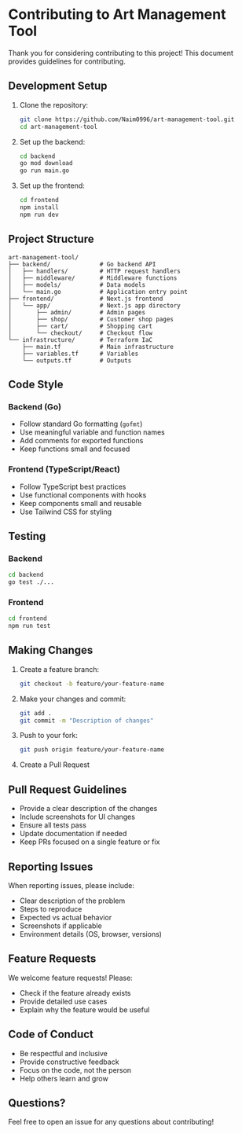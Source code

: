 # Contributing to Art Management Tool

Thank you for considering contributing to this project! This document provides guidelines for contributing.

## Development Setup

1. Clone the repository:
   ```bash
   git clone https://github.com/Naim0996/art-management-tool.git
   cd art-management-tool
   ```

2. Set up the backend:
   ```bash
   cd backend
   go mod download
   go run main.go
   ```

3. Set up the frontend:
   ```bash
   cd frontend
   npm install
   npm run dev
   ```

## Project Structure

```
art-management-tool/
├── backend/              # Go backend API
│   ├── handlers/         # HTTP request handlers
│   ├── middleware/       # Middleware functions
│   ├── models/           # Data models
│   └── main.go           # Application entry point
├── frontend/             # Next.js frontend
│   └── app/              # Next.js app directory
│       ├── admin/        # Admin pages
│       ├── shop/         # Customer shop pages
│       ├── cart/         # Shopping cart
│       └── checkout/     # Checkout flow
└── infrastructure/       # Terraform IaC
    ├── main.tf           # Main infrastructure
    ├── variables.tf      # Variables
    └── outputs.tf        # Outputs
```

## Code Style

### Backend (Go)
- Follow standard Go formatting (`gofmt`)
- Use meaningful variable and function names
- Add comments for exported functions
- Keep functions small and focused

### Frontend (TypeScript/React)
- Follow TypeScript best practices
- Use functional components with hooks
- Keep components small and reusable
- Use Tailwind CSS for styling

## Testing

### Backend
```bash
cd backend
go test ./...
```

### Frontend
```bash
cd frontend
npm run test
```

## Making Changes

1. Create a feature branch:
   ```bash
   git checkout -b feature/your-feature-name
   ```

2. Make your changes and commit:
   ```bash
   git add .
   git commit -m "Description of changes"
   ```

3. Push to your fork:
   ```bash
   git push origin feature/your-feature-name
   ```

4. Create a Pull Request

## Pull Request Guidelines

- Provide a clear description of the changes
- Include screenshots for UI changes
- Ensure all tests pass
- Update documentation if needed
- Keep PRs focused on a single feature or fix

## Reporting Issues

When reporting issues, please include:
- Clear description of the problem
- Steps to reproduce
- Expected vs actual behavior
- Screenshots if applicable
- Environment details (OS, browser, versions)

## Feature Requests

We welcome feature requests! Please:
- Check if the feature already exists
- Provide detailed use cases
- Explain why the feature would be useful

## Code of Conduct

- Be respectful and inclusive
- Provide constructive feedback
- Focus on the code, not the person
- Help others learn and grow

## Questions?

Feel free to open an issue for any questions about contributing!
